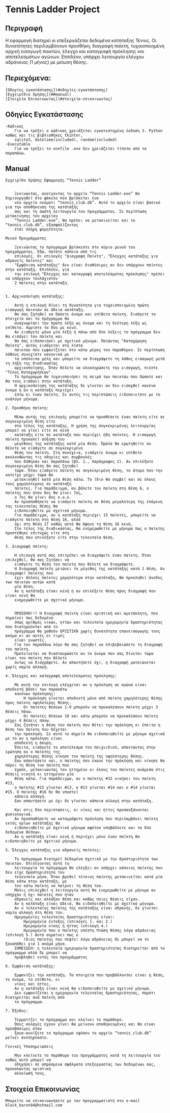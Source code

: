 # Tennis Ladder Project
## Περιγραφή
Η εφαρμογή διατηρεί κι επεξεργάζεται δεδομένα κατάταξης Τέννις. Οι δυνατότητες περιλαμβάνουν προσθήκη, 
διαγραφή παίκτη, τυχαιοποιημένη αρχική εισαγωγή παικτών, έλεγχο και καταγραφή πρόκλησης και 
αποτελεσμάτων αγώνων. Επιπλέον, υπάρχει λειτουργία ελέγχου αδράνειας (1 μήνας) με μείωση θέσης.

## Περιεχόμενα:
    [Οδηγίες εγκατάστασης](#οδηγίες-εγκατάστασης)
    [Εγχειρίδιο Χρήσης](##manual)
    [Στοιχεία Επικοινωνίας](#στοιχεία-επικοινωνίας)

## Οδηγίες Εγκατάστασης
    -Κώδικας
        Για να τρέξει ο κώδικας χρειάζεται εγκατεστημένη έκδοση 3. Python καθώς και τις βιβλιοθήκες tkinter, 
        sqlite3, datetime(included), random(included)
    -Executable
        Για να τρέξει το onefile .exe δεν χρειάζεται τίποτα από τα παραπάνω.


## Manual
    Εγχειρίδο Χρήσης Εφαρμογής “Tennis Ladder”


        Ξεκινώντας, ανοίγοντας το αρχείο “Tennis Ladder.exe” θα δημιουργηθεί στο φάκελο που βρίσκεται ένα 
        νέο αρχείο ονόματι “tennis_club.db”. Αυτό το αρχείο είναι βασικό για την αποθήκευση της κατάταξής
        σας και τη σωστή λειτουργία του προγράμματος. Σε περίπτωση μετακίνησης του αρχείου 
        “Tennis Ladder.exe”, θα πρέπει να μετακινείται και το “tennis_club.db”, εξασφαλίζοντας 
        έτσι πλήρη φορητότητα.

    Μενού Προγράμματος

        Ξεκινώντας το πρόγραμμα βρίσκεστε στο κύριο μενού του προγράμματος. Εδώ, πατάτε κάποια από τις 
        επιλογές. Οι επιλογές "Διαγραφή Παίκτη", "Έλεγχος κατάταξης για αδρανείς παίκτες" και 
        "Εμφάνιση κατάταξης" δεν είναι διαθέσιμες αν δεν υπάρχουν παίκτες στην κατάταξη. Επιπλέον, για 
        την επιλογή "Έλεγχος και καταγραφή αποτελέσματος πρόκλησης" πρέπει να υπάρχουν τουλάχιστον 
        2 παίκτες στην κατάταξη.


    1. Αρχικοποίηση κατάταξης:

        Αυτή η επιλογή δίνει τη δυνατότητα για τυχαιοποιημένη πρώτη εισαγωγή παικτών σε άδεια κατάταξη. 
        Θα σας ζητηθεί να δώσετε όνομα και επίθετο παίκτη. Εισάγετε τα στοιχεία και το πρόγραμμα θα 
        αναγνωρίσει την πρώτη λέξη ως όνομα και τη δεύτερη λέξη ως επίθετο. Χωρίστε τα δύο με κενό. 
        Αν εισάγετε μόνο μία λέξη ή πάνω από δύο λέξεις το πρόγραμμα δεν θα εισάγει τον παίκτη και 
        θα σας ειδοποιήσει με σχετικό μήνυμα. Πατώντας "Καταχώρηση Παίκτη", αυτός εισάγεται στη λίστα 
        παικτών που εμφανίζεται στο κάτω μέρος του παραθύρου. Σε περίπτωση λάθους συνεχίστε κανονικά με
        τα υπόλοιπα μέλη και μπορείτε να διαγράψετε τη λάθος εισαγωγή μετά τη λήξη της διαδικασίας 
        αρχικοποίησης. Όταν θέλετε να ολοκληρώσετε την εισαγωγή, πιέστε "Τέλος Καταχωρήσεων". 
        Το πρόγραμμα θα τυχαιοποιήσει τη σειρά των παικτών που δώσατε και θα τους εισάγει στην κατάταξη.
        Η αρχικοποίηση της κατάταξης δε γίνεται αν δεν εισαχθεί κανένα όνομα ή αν η κατάταξη περιέχει 
        έστω κι έναν παίκτη. Σε αυτές τις περιπτώσεις ειδοποιείστε με το ανάλογο μήνυμα.

    2. Προσθήκη παίκτη:

        Μέσω αυτής της επιλογής μπορείτε να προσθέσετε έναν παίκτη είτε σε συγκεκριμένη θέση είτε 
        στο τέλος της κατάταξης. Η χρήση της συγκεκριμένης λειτουργίας μπορεί να γίνει είτε σε κενή 
        κατάταξη είτε σε κατάταξη που περιέχει ήδη παίκτες. Η εισαγωγή παίκτη προκαλεί αύξηση του 
        μεγέθους της κατάταξης κατά μία θέση. Πρώτα θα ερωτηθείτε αν θέλετε να εισάγετε σε συγκεκριμένη 
        θέση τον παίκτη. Στη συνέχεια, εισάγετε όνομα κι επίθετο ακολουθώντας τις οδηγίες και συμβουλές 
        που δόθηκαν και παραπάνω (βλ. 1., παράγραφος 2). Αν επιλέξατε συγκεκριμένη θέση θα σας ζητηθεί 
        τώρα. Όταν εισάγετε παίκτη σε συγκεκριμένη θέση, το άτομο που την κατείχε μέχρι τώρα θα 
        μετακινηθεί κατά μία θέση κάτω. Το ίδιο θα συμβεί και σε όλους τους χαμηλότερους σε κατάταξη 
        παίκτες. Για παράδειγμα, αν βάλετε τον παίκτη στη θέση 6, ο παίκτης που ήταν 6ος θα γίνει 7ος, 
        ο 7ος θα γίνει 8ος κ.ο.κ. 
        Αν προσπαθήσετε να εισάγετε παίκτη σε θέση μεγαλύτερη της επόμενη της τελευταίας θέσης θα 
        ειδοποιηθείτε με σχετικό μήνυμα. 
        Για παράδειγμα, αν η κατάταξη περιέχει 15 παίκτες, μπορείτε να εισάγετε παίκτη στη θέση 16, αλλά 
        όχι στη θέση 17 καθώς αυτό θα άφηνε τη θέση 16 κενή. 
        Στο τέλος της διαδικασίας, θα ενημερωθείτε με μήνυμα πως ο παίκτης προστέθηκε επιτυχώς είτε στη 
        θέση που επιλέξατε είτε στην τελευταία θέση.

    3. Διαγραφή παίκτη:

        Η επιλογή αυτή σας επιτρέπει να διαγράψετε έναν παίκτη. Όταν επιλεχθεί, θα σας ζητήσει να 
        εισάγετε τη θέση του παίκτη που θέλετε να διαγράψετε.
        Η διαγραφή παίκτη μειώνει το μέγεθος της κατάταξης κατά 1 θέση. Αν διαγραφεί παίκτης που 
        έχει άλλους παίκτες χαμηλότερα στην κατάταξη, θα προκληθεί άνοδος των παικτών αυτών κατά 
        μία θέση.
        Αν η κατάταξη είναι κενή ή αν επιλέξετε θέση προς διαγραφή που είναι κενή θα 
        ενημερωθείτε με σχετικό μήνυμα.


        ΠΡΟΣΟΧΗ!!! Η διαγραφή παίκτη είναι οριστική και αμετάκλητη, που σημαίνει πως δεδομένα 
        όπως αριθμός νικών, ηττών και τελευταία ημερομηνία δραστηριότητας που διατηρούνται από το
        πρόγραμμα θα χαθούν ΟΡΙΣΤΙΚΆ χωρίς δυνατότητα επανεισαγωγής τους ακόμα κι αν αυτές οι τιμές 
        είναι γνωστές.
        Για τον παραπάνω λόγο θα σας ζητηθεί να επιβεβαιώσετε τη διαγραφή του παίκτη.
        Προτείνεται να διασταυρώσετε αν το όνομα που σας δίνεται τώρα είναι του παίκτη που θέλετε 
        όντως να διαγράψετε. Αν απαντήσετε όχι, η διαγραφή ματαιώνεται χωρίς καμία αλλαγή.

    4. Έλεγχος και καταγραφή αποτελέσματος πρόκλησης:
        
        Με αυτή την επιλογή ελέγχεται αν η πρόκληση σε αγώνα είναι αποδεκτή βάσει των παρακάτω 
        κανόνων πρόκλησης:
            Η πρόκληση γίνεται αποδεκτή μόνο από παίκτη χαμηλότερης θέσης προς παίκτη υψηλότερης θέσης.
            Οι παίκτες θέσεων 1-9 μπορούν να προκαλέσουν παίκτη μέχρι 3 θέσεις πάνω.
            Οι παίκτες θέσεων 10 και κάτω μπορούν να προκαλέσουν παίκτη μέχρι 4 θέσεις πάνω.
        Σας ζητάται η θέση του παίκτη που θέτει την πρόκληση κι έπειτα η θέση του παίκτη που δέχεται 
        την πρόκληση. Σε αυτό το σημείο θα ειδοποιηθείτε με μήνυμα σχετικά με το αν η πρόκληση είναι 
        αποδεκτή η άκυρη.
        Έπειτα, εισάγετε το αποτέλεσμα του παιχνιδιού, απαντώντας στην ερώτηση αν ο παίκτης της 
        χαμηλότερης θέσης νίκησε τον παίκτη της υψηλότερης θέσης.
        Εαν απαντήσετε ναι, ο παίκτης που έκανε την πρόκληση και νίκησε θα πάρει τη θέση του παίκτη που 
        έχασε, μετακινώντας τον ηττημένο κι όλους του παίκτες ανάμεσα στις θέσεις νικητή κι ηττημένου μία 
        θέση κάτω. Για παράδειγμα, αν ο παίκτης #15 νικήσει τον παίκτη #13, 
        ο παίκτης #15 γίνεται #13, ο #13 γίνεται #14 και ο #14 γίνεται #15. Ο παίκτης #16 δε θα υποστεί 
        κάποια αλλαγή.
        Εαν απαντήσετε με όχι δε γίνεται κάποια αλλαγή στην κατάταξη.
        
        Και στις δύο περιπτώσεις, οι νίκες και ήττες προσαυξάνονται φυσιολογικά. 
        Αν προσπαθήσετε να καταγράψετε πρόκληση που περιλαμβάνει παίκτη εκτός ορίων κατάταξης θα 
        ειδοποιηθείτε με σχετικό μήνυμα αφότου υποβάλλετε και τα δύο δεδομένα θέσεων.
        Αν η κατάταξη είναι κενή ή περιέχει μόνο έναν παίκτη θα ειδοποιηθείτε με σχετικό μήνυμα. 

    5. Έλεγχος κατάταξης για αδρανείς παίκτες:

        Το πρόγραμμα διατηρεί δεδομένα σχετικά με την δραστηριότητα των παικτών. Επιλέγοντας αυτή τη 
        λειτουργία το πρόγραμμα θα ελέγξει αν υπάρχει κάποιος παίκτης που δεν είχε δραστηριότητα τον 
        τελευταίο μήνα. Όταν βρεθεί τέτοιος παίκτης μετακινείται κατά μία θέση κάτω στην κατάταξη, με 
        τον κάτω παίκτη να παίρνει τη θέση του. 
        Μόλις επιλεχθεί η λειτουργία αυτή θα ενημερωθείτε με μήνυμα αν υπήρχαν ή όχι παίκτες που ήταν 
        αδρανείς και αλλάξαν θέση και καθώς ποιες θέσεις είχαν.
        Αν η κατάταξη είναι άδεια, θα ειδοποιηθείτε με σχετικό μήνυμα.
        Αν ο τελευταίος παίκτης της κατάταξης είναι αδρανής, δε γίνεται καμία αλλαγή στη θέση του. 
        Ημερομηνίες τελευταίας δραστηριότητας είναι:
            Ημερομηνία ένταξης (επιλογές 1. και 2.)
            Ημερομηνία νίκης ή ήττας (επιλογή 4.)
            Ημερομηνία που ο παίκτης υπέστη πτώση θέσης λόγω αδράνειας (επιλογή 5.) Αυτό σημαίνει πως ο 
            ίδιος παίκτης που πέφτει λόγω αδράνειας δε μπορεί να το ξαναπάθει για 1 ακόμα μήνα.
        ΣΗΜΕΙΩΣΗ: η τελευταία ημερομηνία δραστηριότητας διατηρείται από το πρόγραμμα αλλά δε μπορεί να 
        προβληθεί εντός του προγράμματος

    6. Εμφάνιση κατάταξης:

        Εμφανίζει την κατάταξη. Τα στοιχεία που προβάλλονται είναι η θέση, το όνομα, το επίθετο, οι 
        νίκες και ήττες. 
        Αν η κατάταξη είναι κενή θα ειδοποιηθείτε με σχετικό μήνυμα. 
        Δεν εμφανίζεται η ημερομηνία τελευταίας δραστηριότητας, παρότι διατηρείται ανά παίκτη από 
        το πρόγραμμα.

    7. Έξοδος:

        Τερματίζει το πρόγραμμα και κλείνει το παράθυρο. 
        Όσες αλλαγές έχουν γίνει θα μείνουν αποθηκευμένες και θα είναι προσβάσιμες όταν 
        ξανα-ανοίξετε το πρόγραμμα εφόσον το αρχείο “tennis_club.db” μείνει ανεπηρέαστο.

    Γενικές Υποσημειώσεις

        Μην κλείνετε το παράθυρο του προγράμματος κατά τη λειτουργία του καθώς αυτό μπορεί να 
        οδηγήσει σε απρόσμενα σφάλματα επεξεργασίας των δεδομένων σας, προκαλώντας οριστική 
        αλλοίωσή τους. 
        

## Στοιχεία Επικοινωνίας
    Μπορείτε να επικοινωνήσετε με τον προγραμματιστή στο e-mail black_baron94@hotmail.com